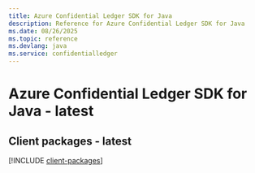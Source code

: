 ```yaml
---
title: Azure Confidential Ledger SDK for Java
description: Reference for Azure Confidential Ledger SDK for Java
ms.date: 08/26/2025
ms.topic: reference
ms.devlang: java
ms.service: confidentialledger
---
```

# Azure Confidential Ledger SDK for Java - latest

## Client packages - latest
[!INCLUDE [client-packages](confidential-ledger-client-index.md)]